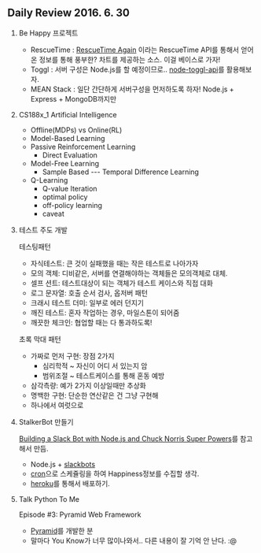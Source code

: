 ## Daily Review 2016. 6. 30

1. Be Happy 프로젝트

	- RescueTime : [RescueTime Again](https://github.com/ilbonte/rescuetime-again) 이라는 RescueTime API를 통해서 얻어온 정보를 통해 풍부한? 차트를 제공하는 소스. 이걸 베이스로 가자!
	- Toggl : 서버 구성은 Node.js를 할 예정이므로.. [node-toggl-api](https://github.com/7eggs/node-toggl-api)를 활용해보자.
	- MEAN Stack : 일단 간단하게 서버구성을 먼저하도록 하자! Node.js + Express + MongoDB까지만

2. CS188x_1 Artificial Intelligence

	- Offline(MDPs) vs Online(RL)
	- Model-Based Learning
	- Passive Reinforcement Learning
		- Direct Evaluation
	- Model-Free Learning
		- Sample Based --- Temporal Difference Learning
	- Q-Learning
		- Q-value Iteration
		- optimal policy
		- off-policy learning
		- caveat

3. 테스트 주도 개발

	테스팅패턴
	
	- 자식테스트: 큰 것이 실패했을 때는 작은 테스트로 나아가자
	- 모의 객체: 디비같은, 서버를 연결해야하는 객체들은 모의객체로 대체.
	- 셀프 션트: 테스트대상이 되는 객체가 테스트 케이스와 직접 대화
	- 로그 문자열: 호출 순서 검사, 옵저버 패턴
	- 크래시 테스트 더미: 일부로 에러 던지기
	- 깨진 테스트: 혼자 작업하는 경우, 마일스톤이 되어줌
	- 깨끗한 체크인: 협업할 때는 다 통과하도록!

	초록 막대 패턴

	- 가짜로 먼저 구현: 장점 2가지
		- 심리학적 ~ 자신이 어디 서 있는지 암
		- 범위조절 ~ 테스트케이스를 통해 혼동 예방
	- 삼각측량: 예가 2가지 이상일때만 추상화
	- 명백한 구현: 단순한 연산같은 건 그냥 구현해
	- 하나에서 여럿으로

4. StalkerBot 만들기

	[Building a Slack Bot with Node.js and Chuck Norris Super Powers](https://scotch.io/tutorials/building-a-slack-bot-with-node-js-and-chuck-norris-super-powers)를 참고해서 만듬.
	
	- Node.js + [slackbots](https://www.npmjs.com/package/slackbots)
	- [cron](https://github.com/ncb000gt/node-cron)으로 스케쥴링을 하여 Happiness정보를 수집할 생각.
	- [heroku](https://dashboard.heroku.com/)를 통해서 배포하기.

5. Talk Python To Me

	Episode #3: Pyramid Web Framework
	
	- [Pyramid](http://www.pylonsproject.org/)를 개발한 분
	- 말마다 You Know가 너무 많이나와서.. 다른 내용이 잘 기억 안 난다. :@